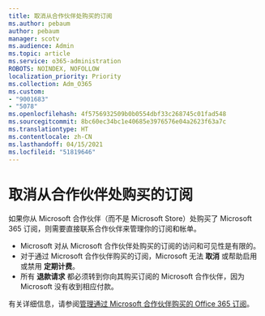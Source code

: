 ```yaml
---
title: 取消从合作伙伴处购买的订阅
ms.author: pebaum
author: pebaum
manager: scotv
ms.audience: Admin
ms.topic: article
ms.service: o365-administration
ROBOTS: NOINDEX, NOFOLLOW
localization_priority: Priority
ms.collection: Adm_O365
ms.custom:
- "9001683"
- "5078"
ms.openlocfilehash: 4f5756932509b0b0554dbf33c268745c01fad548
ms.sourcegitcommit: 8bc60ec34bc1e40685e3976576e04a2623f63a7c
ms.translationtype: HT
ms.contentlocale: zh-CN
ms.lasthandoff: 04/15/2021
ms.locfileid: "51819646"
---
```

# <a name="cancel-subscription-from-partner"></a>取消从合作伙伴处购买的订阅

如果你从 Microsoft 合作伙伴（而不是 Microsoft Store）处购买了 Microsoft 365 订阅，则需要直接联系合作伙伴来管理你的订阅和帐单。

- Microsoft 对从 Microsoft 合作伙伴处购买的订阅的访问和可见性是有限的。 
- 对于通过 Microsoft 合作伙伴购买的订阅，Microsoft 无法 **取消** 或帮助启用或禁用 **定期计费**。 
- 所有 **退款请求** 都必须转到你向其购买订阅的 Microsoft 合作伙伴，因为 Microsoft 没有收到相应付款。 

有关详细信息，请参阅[管理通过 Microsoft 合作伙伴购买的 Office 365 订阅](https://support.microsoft.com/help/4230739/microsoft-account-manage-office-365-subscription-from-third-party)。 

